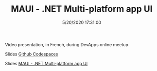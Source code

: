 ﻿---
title: 'MAUI - .NET Multi-platform app UI'
permalink: /2021/10/19/maui-dotnet-multi-platform-app-ui/
date: 5/20/2020 17:31:00
disqusIdentifier: 20211019013205
tags: [.NET, Dapr]
video: f3HyVYr0LRA
start: 74
---
Video presentation, in French, during DevApps online meetup
<!-- more --> <!-- TODO Should we put this info in the front matter  -->  

<?# Plyr video=f3HyVYr0LRA start=74 /?>

Slides [Github Codespaces](https://laurentkempe.com/presentations/Github%20Codespaces/#/)

Slides [MAUI - .NET Multi-platform app UI](https://laurentkempe.com/presentations/dotNET%20Multi-platform%20App%20UI/#/)